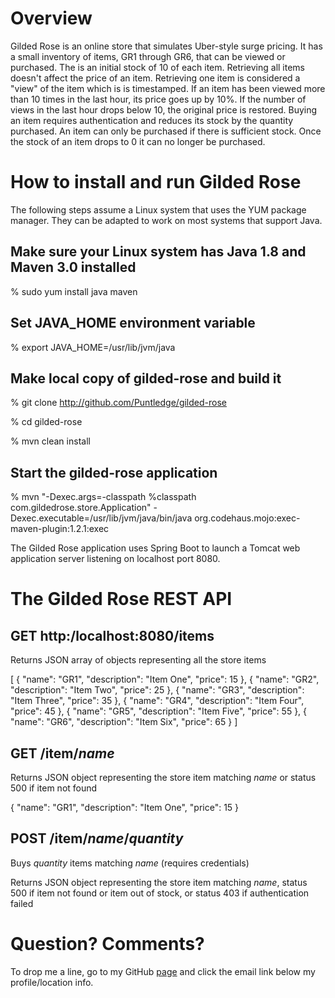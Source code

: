 # Overview

Gilded Rose is an online store that simulates Uber-style surge pricing.
It has a small inventory of items, GR1 through GR6, that can be viewed or purchased.
The is an initial stock of 10 of each item.
Retrieving all items doesn't affect the price of an item.
Retrieving one item is considered a "view" of the item which is is timestamped.
If an item has been viewed more than 10 times in the last hour, its price goes up by 10%.
If the number of views in the last hour drops below 10, the original price is restored.
Buying an item requires authentication and reduces its stock by the quantity purchased.
An item can only be purchased if there is sufficient stock.
Once the stock of an item drops to 0 it can no longer be purchased.

# How to install and run Gilded Rose

The following steps assume a Linux system that uses the YUM package manager.
They can be adapted to work on most systems that support Java.

## Make sure your Linux system has Java 1.8 and Maven 3.0 installed

% sudo yum install java maven

## Set JAVA_HOME environment variable

% export JAVA_HOME=/usr/lib/jvm/java

## Make local copy of gilded-rose and build it

% git clone http://github.com/Puntledge/gilded-rose

% cd gilded-rose

% mvn clean install

## Start the gilded-rose application

% mvn "-Dexec.args=-classpath %classpath com.gildedrose.store.Application" -Dexec.executable=/usr/lib/jvm/java/bin/java org.codehaus.mojo:exec-maven-plugin:1.2.1:exec

The Gilded Rose application uses Spring Boot to launch a Tomcat web application server listening on localhost port 8080.

# The Gilded Rose REST API

## GET http:/localhost:8080/items

Returns JSON array of objects representing all the store items

[
    {
        "name": "GR1",
        "description": "Item One",
        "price": 15
    }, {
        "name": "GR2",
        "description": "Item Two",
        "price": 25
    }, {
        "name": "GR3",
        "description": "Item Three",
        "price": 35
    }, {
        "name": "GR4",
        "description": "Item Four",
        "price": 45
    }, {
        "name": "GR5",
        "description": "Item Five",
        "price": 55
    }, {
        "name": "GR6",
        "description": "Item Six",
        "price": 65
    }
]

## GET /item/_name_

Returns JSON object representing the store item matching _name_ or status 500 if item not found

{
    "name": "GR1",
    "description": "Item One",
    "price": 15
}

## POST /item/_name_/_quantity_

Buys _quantity_ items matching _name_ (requires credentials)

Returns JSON object representing the store item matching _name_, status 500 if item not found or item out of stock, or status 403 if authentication failed

# Question? Comments?

To drop me a line, go to my GitHub [page](http://github.com/Puntledge) and click the email link below my profile/location info.

